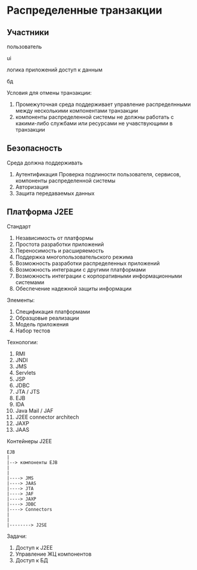 # Распределенные транзакции

## Участники

пользователь

ui

логика приложений
доступ к данным

бд

Условия для отмены транзакции:
1. Промежуточная среда поддерживает управление распределнными между несколькими компонентами транзакции
2. компоненты распределенной системы не должны работать с какими-либо службами или ресурсами не учавствующими в транзакции

## Безопасность

Среда должна поддерживать
1. Аутентификация Проверка подлиности пользователя, сервисов, компоненты распределенной системы
2. Авторизация
3. Защита передаваемых данных

## Платформа J2EE

Стандарт
1. Независимость от платформы
2. Простота разработки приложений
3. Переносимость и расширяемость
4. Поддержка многопользовательского режима
5. Возможность разработки распределенных приложений
6. Возможность интеграции с другими платформами
7. Возможность интеграции с корпоративными информационными системами
8. Обеспечение надежной защиты информации

Элементы:
1. Спецификация платформами
2. Образцовые реализации
3. Модель приложения
4. Набор тестов

Технологии:
1. RMI
2. JNDI
3. JMS
4. Servlets
5. JSP
6. JDBC
7. JTA / JTS
8. EJB
9. IDA
10. Java Mail / JAF
11. J2EE connector architech
12. JAXP
13. JAAS

Контейнеры J2EE
```
EJB
|
|--> компоненты EJB
|
|
|----> JMS
|----> JAAS
|----> JTA
|----> JAF
|----> JAXP
|----> JDBC
|----> Connectors
|
|
|--------> J2SE

```

Задачи:
1. Доступ к J2EE
2. Управление ЖЦ компонентов
3. Доступ к БД
